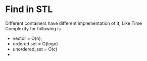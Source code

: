 # Find in STL

Different containers have different implementation of it;
Like Time Complexity for following is

* vector = O(n);
* ordered set = O(logn)
* unordered_set = O(c)
* 
